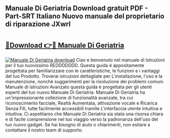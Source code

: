 ## Manuale Di Geriatria Download gratuit PDF - Part-SRT Italiano Nuovo manuale del proprietario di riparazione JXwrl

# <h2><a href="http://dffyho.blite.top/?on=Manuale+Di+Geriatria">🔗Download 👉🔴 Manuale Di Geriatria</a></h2>

[![Manuale Di Geriatria download](https://i.imgur.com/lujVjoI.png)](http://dffyho.blite.top/?on=Manuale+Di+Geriatria)
Ciao e benvenuto nel manuale di Istruzioni per il tuo nuovissimo REDDDDDDD. Questa guida è appositamente progettata per familiarizzare con le caratteristiche, le funzioni e i vantaggi del tuo Prodotto. Troverai istruzioni dettagliate per L'installazione, l'uso e la manutenzione, nonché suggerimenti per la risoluzione dei problemi comuni. Manuale di istruzioni Avanzato questa guida è progettata per gli utenti esperti del tuo nuovo Manuale Di Geriatria. Manuale Di Geriatria ha un'impressionante collezione di funzionalità avanzate, tra cui riconoscimento facciale, Realtà Aumentata, attivazione vocale e Ricarica Senza Fili, tutte facilmente accessibili tramite L'interfaccia utente intuitiva e intuitiva. Ci aspettiamo che Manuale Di Geriatria sia stata una risorsa chiara e di facile comprensione nel tuo viaggio verso la padronanza dell'uso del tuo nuovo gadget. Se hai bisogno di aiuto o chiarimenti, non esitare a contattare il nostro team di supporto.
